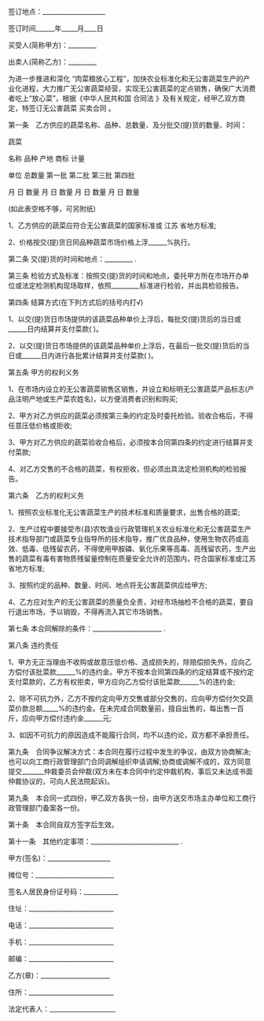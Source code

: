 
 


签订地点：____________________


签订时间______年_____月____日


买受人(简称甲方)：_________


出卖人(简称乙方)：_________


为进一步推进和深化 “肉菜粮放心工程”，加快农业标准化和无公害蔬菜生产的产业化进程，大力推广无公害蔬菜经营，实现无公害蔬菜的定点销售，确保广大消费者吃上“放心菜”，根据《中华人民共和国
合同法
》及有关规定，经甲乙双方商定，特签订无公害蔬菜
买卖合同
。


第一条　乙方供应的蔬菜名称、品种、总数量、及分批交(提)货的数量、时间：


蔬菜


名称 品种 产地 商标 计量


单位 总数量 第一批 第二批 第三批 第四批


月 日 数量 月 日 数量 月 日 数量 月 日 数量


(如此表空格不够，可另附纸)


1、乙方供应的蔬菜应符合无公害蔬菜的国家标准或
江苏
省地方标准;


2、价格按交(提)货日同品种蔬菜市场价格上浮______%执行。


第二条 交(提)货的时间和地点：_________ .


第三条 检验方式及标准：按照交(提)货的时间和地点，委托甲方所在市场开办单位或法定检测机构现场取样，依照_________标准进行检验，并出具检验报告。


第四条 结算方式(在下列方式后的括号内打√)


1、以交(提)货日市场提供的该蔬菜品种单价上浮后，每批交(提)货后的当日或 ______日内结算并支付菜款( )。


2、以交(提)货日市场提供的该蔬菜品种单价上浮后，在最后一批交(提)货后的当日或______日内进行各批累计结算并支付菜款( )。


第五条 甲方的权利义务


1、在市场内设立的无公害蔬菜销售区销售，并设立和标明无公害蔬菜产品标志(产品注明产地或生产菜农姓名)，以方便消费者识别和购买;


2、甲方对乙方供应的蔬菜必须按第三条的约定及时委托检验。验收合格后，不得任意压低价格或拒收;


3、甲方对乙方供应的蔬菜验收合格后，必须按本合同第四条的约定进行结算并支付菜款;


4、对乙方交售的不合格的蔬菜，有权拒收，但必须出具法定检测机构的检验报告。


第六条　乙方的权利义务


1、按照农业标准化无公害蔬菜生产的技术标准和质量要求，出售合格的蔬菜;


2、生产过程中要接受市(县)农牧渔业行政管理机关农业标准化和无公害蔬菜生产技术指导部门或蔬菜专业指导所的技术指导，推广优良品种，使用生物农药或高效、低毒、低残留农药，不得使用甲胺磷、氧化乐果等高毒、高残留农药，生产出售的蔬菜有毒有害物质残留量控制在质量安全允许的范围内，符合国家标准或江苏省地方标准;


3、按照约定的品种、数量、时间、地点将无公害蔬菜供应给甲方;


4、乙方应对生产的无公害蔬菜的质量负全责，对经市场抽检不合格的蔬菜，要自行退出市场，予以销毁，不得再流入其它市场销售。


第七条 本合同解除的条件：______________________ .


第八条 违约责任


1、甲方无正当理由不收购或故意压低价格、造成损失的，除赔偿损失外，应向乙方偿付该批菜款______%的违约金。甲方不按本合同第四条的约定结算或不按约定支付菜款的，乙方有权拒卖，甲方应向乙方偿付该批菜款______%的违约金;


2、除不可抗力外，乙方不按约定向甲方交售或部分交售的，应向甲方偿付欠交蔬菜价款总额_____%的违约金。在未完成合同数量前，擅自出售的，每出售一百斤，应向甲方偿付违约金______元;


3、如因不可抗力的原因造成不能履行合同，均不以违约论，双方都不承担责任。


第九条　合同争议解决方式：本合同在履行过程中发生的争议，由双方协商解决;也可以向工商行政管理部门合同调解组织申请调解;协商或调解不成的，双方同意提交_______仲裁委员会仲裁(双方未在本合同中约定仲裁机构，事后又未达成书面仲裁协议的，可向人民法院起诉)。


第九条　本合同一式四份，甲乙双方各执一份，由甲方送交市场主办单位和工商行政管理部门备案各一份。


第十条　本合同自双方签字后生效。


第十一条　其他约定事项：____________________________ .


甲方(签名)：____________________


摊位号：_________________________


签名人居民身份证号码：___________


住址：___________________________


电话：___________________________


手机：___________________________


邮编：___________________________


乙方(章)：______________________


住所：___________________________


法定代表人：_____________________
 


 

 
 
 
 
 
  


  
 

  


  


  
 
 
 
 

